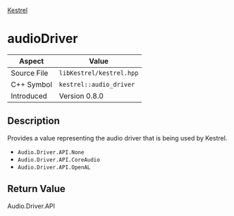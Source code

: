 [Kestrel](index)
# audioDriver
| Aspect | Value |
| --- | --- |
| Source File | `libKestrel/kestrel.hpp` |
| C++ Symbol | `kestrel::audio_driver` |
| Introduced | Version 0.8.0 |
## Description
Provides a value representing the audio driver that is being used by Kestrel.
- `Audio.Driver.API.None`
- `Audio.Driver.API.CoreAudio`
- `Audio.Driver.API.OpenAL`
## Return Value
Audio.Driver.API

